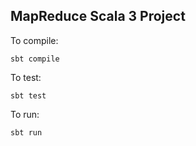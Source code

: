 ## MapReduce Scala 3 Project

To compile:

`
sbt compile
`

To test:

`
sbt test
`


To run:

`
sbt run
`